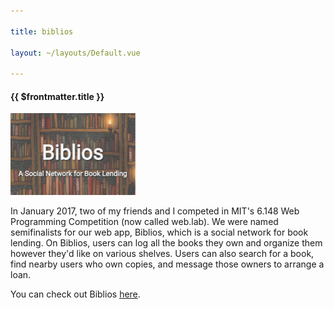 ```yaml
---

title: biblios

layout: ~/layouts/Default.vue

---
```


#### {{ $frontmatter.title }}

<img src="../../biblios.jpg" width="200">

In January 2017, two of my friends and I competed in MIT's 6.148 Web Programming Competition (now called web.lab). We were named semifinalists for our web app, Biblios, which is a social network for book lending. On Biblios, users can log all the books they own and organize them however they'd like on various shelves. Users can also search for a book, find nearby users who own copies, and message those owners to arrange a loan.

You can check out Biblios [here](http://http://mit-biblios.herokuapp.com/).
